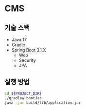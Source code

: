 # CMS

## 기술 스택
- Java 17
- Gradle
- Spring Boot 3.1.X
  - Web
  - Security
  - JPA

## 실행 방법
```bash
cd ${PROJECT_DIR}
./gradlew bootJar
java -jar build/lib/application.jar
```
